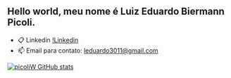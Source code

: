 ## Hello world, meu nome é Luiz Eduardo Biermann Picoli.

- 📋 Linkedin [!Linkedin](https://www.linkedin.com/in/luizpicoli/)
- 📫 Email para contato: leduardo3011@gmail.com

[![picoliW GitHub stats](https://github-readme-stats.vercel.app/api?username=picoliW)](https://github.com/anuraghazra/github-readme-stats)
